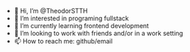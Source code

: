 - 👋 Hi, I’m @TheodorSTTH
- 👀 I’m interested in programing fullstack
- 🌱 I’m currently learning frontend development
- 💞️ I’m looking to work with friends and/or in a work setting
- 📫 How to reach me: github/email

<!---
TheodorSTTH/TheodorSTTH is a ✨ special ✨ repository because its `README.md` (this file) appears on your GitHub profile.
You can click the Preview link to take a look at your changes.
--->
